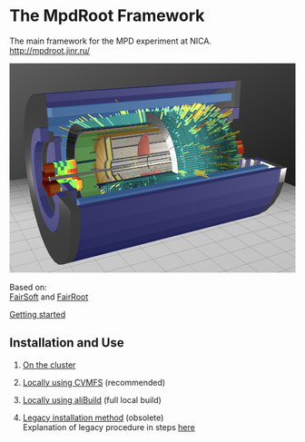 # <b>The MpdRoot Framework </b>
The main framework for the MPD experiment at NICA.  
http://mpdroot.jinr.ru/  

<img src="tools/eventDisplay/config/eventPic.png" width="600">

Based on:  
[FairSoft](https://github.com/FairRootGroup/FairSoft) 
and 
[FairRoot](https://github.com/FairRootGroup/FairRoot)

[Getting started](http://mpdroot.jinr.ru/mpdroot-start-guide/)

## Installation and Use

1. <a href="http://mpdroot.jinr.ru/running-mpdroot-on-the-cluster-nica-lhep-hybrilit/" target="_blank">On the cluster</a> 

2. <a href="http://mpdroot.jinr.ru/running-mpdroot-on-local-machine-using-cvmfs/" target="_blank">Locally using CVMFS</a> (recommended)

3. <a href="http://mpdroot.jinr.ru/running-mpdroot-locally-using-alibuild/" target="_blank">Locally using aliBuild</a> (full local build)

4. <a href="http://mpdroot.jinr.ru/how-to-install-mpdroot-legacy-method/" target="_blank">Legacy installation method</a> (obsolete)  
   Explanation of legacy procedure in steps [here](https://git.jinr.ru/nica/mpdroot/-/wikis/Manual-Installation-of-Fair-Suite-and-MPDroot)
